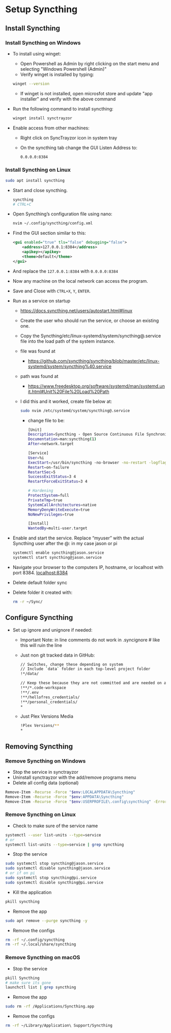 # Setup Syncthing

## Install Syncthing

### Install Syncthing on Windows

* To install using winget:
  * Open Powershell as Admin by right clicking on the start menu and selecting "Windows Powershell (Admin)"
  * Verify winget is installed by typing:

  ```bash
  winget --version
  ```

  * If winget is not installed, open microsfot store and update "app installer" and verify with the above command

* Run the following command to install syncthing:

    ```bash
    winget install synctrayzor
    ```

* Enable access from other machines:

  * Right click on SyncTrayzor icon in system tray
  * On the syncthing tab change the GUI Listen Address to:

    ```bash
    0.0.0.0:8384
    ```

### Install Syncthing on Linux

```bash
sudo apt install syncthing
```

* Start and close syncthing.

  ```bash
  syncthing
  # CTRL+C
  ```

* Open Syncthing’s configuration file using nano:

  ```bash
  nvim ~/.config/syncthing/config.xml
  ```

* Find the GUI section similar to this:

  ```xml
  <gui enabled="true" tls="false" debugging="false">
      <address>127.0.0.1:8384</address>
      <apikey></apikey>
      <theme>default</theme>
  </gui>
  ```

* And replace the `127.0.0.1:8384` with `0.0.0.0:8384`
* Now any machine on the local network can access the program.
* Save and Close with `CTRL+X`, `Y`, `ENTER`.
* Run as a service on startup
  * <https://docs.syncthing.net/users/autostart.html#linux>
  * Create the user who should run the service, or choose an existing one.
  * Copy the Syncthing/etc/linux-systemd/system/syncthing@.service file into the load path of the system instance.
  * file was found at
    * <https://github.com/syncthing/syncthing/blob/master/etc/linux-systemd/system/syncthing%40.service>
  * path was found at
    * <https://www.freedesktop.org/software/systemd/man/systemd.unit.html#Unit%20File%20Load%20Path>
  * I did this and it worked, create file below at:

    ```bash
    sudo nvim /etc/systemd/system/syncthing@.service
    ```

    * change file to be:

      ```bash
      [Unit]
      Description=Syncthing - Open Source Continuous File Synchronization for %I
      Documentation=man:syncthing(1)
      After=network.target

      [Service]
      User=%i
      ExecStart=/usr/bin/syncthing -no-browser -no-restart -logflags=0
      Restart=on-failure
      RestartSec=5
      SuccessExitStatus=3 4
      RestartForceExitStatus=3 4

      # Hardening
      ProtectSystem=full
      PrivateTmp=true
      SystemCallArchitectures=native
      MemoryDenyWriteExecute=true
      NoNewPrivileges=true

      [Install]
      WantedBy=multi-user.target
      ```

* Enable and start the service. Replace “myuser” with the actual Syncthing user after the @:  in my case jason or pi

  ```bash
  systemctl enable syncthing@jason.service
  systemctl start syncthing@jason.service
  ```

* Navigate your browser to the computers IP, hostname, or localhost with port 8384. [localhost:8384](localhost:8384)
* Delete default folder sync
* Delete folder it created with:

  ```bash
  rm -r ~/Sync/
  ```

## Configure Syncthing

* Set up ignore and unignore if needed:
  * Important Note: in line comments do not work in .syncignore # like this will ruin the line
  
  * Just non git tracked data in GitHub:
  
      ```bash
      // Switches, change these depending on system
      // Include `data` folder in each top-level project folder
      !*/data/

      // Keep these because they are not committed and are needed on any project
      !**/*.code-workspace
      !**/.env
      !**/hellofres_credentials/
      !**/personal_credentials/
      *
      ```

  * Just Plex Versions Media

      ```bash
      !Plex Versions/**
      *
      ```

## Removing Syncthing

### Remove Syncthing on Windows

* Stop the service in synctrayzor
* Uninstall synctrayzor with the add/remove programs menu
* Delete all config data (optional)

```bash
Remove-Item -Recurse -Force "$env:LOCALAPPDATA\Syncthing"
Remove-Item -Recurse -Force "$env:APPDATA\Syncthing"
Remove-Item -Recurse -Force "$env:USERPROFILE\.config\syncthing" -ErrorAction SilentlyContinue
```

### Remove Syncthing on Linux

* Check to make sure of the service name

```bash
systemctl --user list-units --type=service
# or
systemctl list-units --type=service | grep syncthing
```

* Stop the service

```bash
sudo systemctl stop syncthing@jason.service
sudo systemctl disable syncthing@jason.service
# or if on pi
sudo systemctl stop syncthing@pi.service
sudo systemctl disable syncthing@pi.service
```

* Kill the application

```bash
pkill syncthing
```

* Remove the app

```bash
sudo apt remove --purge syncthing -y
```

* Remove the configs

```bash
rm -rf ~/.config/syncthing
rm -rf ~/.local/share/syncthing
```

### Remove Syncthing on macOS

* Stop the service

```bash
pkill Syncthing
# make sure its gone
launchctl list | grep syncthing
```

* Remove the app

```bash
sudo rm -rf /Applications/Syncthing.app
```

* Remove the configs

```bash
rm -rf ~/Library/Application\ Support/Syncthing
```
